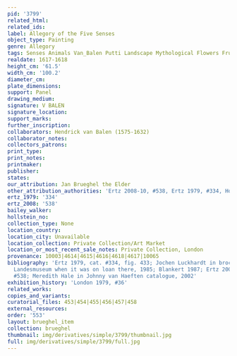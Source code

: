 ```yaml
---
pid: '3799'
related_html: 
related_ids: 
label: Allegory of the Five Senses
object_type: Painting
genre: Allegory
tags: Senses Animals Van_Balen Putti Landscape Mythological Flowers Fruit
realdate: 1617-1618
height_cm: '61.5'
width_cm: '100.2'
diameter_cm: 
plate_dimensions: 
support: Panel
drawing_medium: 
signature: V BALEN
signature_location: 
support_marks: 
further_inscription: 
collaborators: Hendrick van Balen (1575-1632)
collaborator_notes: 
collectors_patrons: 
print_type: 
print_notes: 
printmaker: 
publisher: 
states: 
our_attribution: Jan Brueghel the Elder
other_attribution_authorities: 'Ertz 2008-10, #538, Ertz 1979, #334, Honig database'
ertz_1979: '334'
ertz_2008: '538'
bailey_walker: 
hollstein_no: 
collection_type: None
location_country: 
location_city: Unavailable
location_collection: Private Collection/Art Market
location_or_most_recent_sale_notes: Private Collection, London
provenance: 10003|4614|4615|4616|4618|4617|10065
bibliography: 'Ertz 1979, cat. #334, fig. 433; Jochen Luckhardt in brochure from Westfalisches
  Landesmuseum when it was on loan there, 1985; Blankert 1987; Ertz 2008-10, cat.
  #538; Meredith Hale in Johnny van Haeften catalogue, 2002'
exhibition_history: 'London 1979, #36'
related_works: 
copies_and_variants: 
curatorial_files: 453|454|455|456|457|458
external_resources: 
order: '553'
layout: brueghel_item
collection: brueghel
thumbnail: img/derivatives/simple/3799/thumbnail.jpg
full: img/derivatives/simple/3799/full.jpg
---
```

